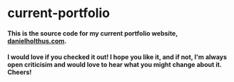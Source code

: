 # current-portfolio

#### This is the source code for my current portfolio website, [danielholthus.com](https://www.danielholthus.com/).

#### I would love if you checked it out! I hope you like it, and if not, I'm always open criticisim and would love to hear what you might change about it. Cheers!
